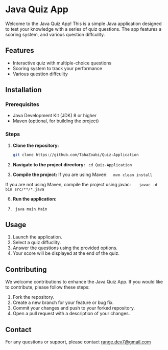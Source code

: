 # Java Quiz App

Welcome to the Java Quiz App! This is a simple Java application designed to test your knowledge with a series of quiz questions. The app features a scoring system, and various question diffculity.


## Features

- Interactive quiz with multiple-choice questions
- Scoring system to track your performance
- Various question diffculity


## Installation

### Prerequisites

- Java Development Kit (JDK) 8 or higher
- Maven (optional, for building the project)

### Steps

1. **Clone the repository:**

   ```bash
   git clone https://github.com/TahaZoabi/Quiz-Application

2. **Navigate to the project directory:**
       ``` cd Quiz-Application```

4. **Compile the project:**
  If you are using Maven:
   ```  mvn clean install```
   
If you are not using Maven, compile the project using javac:
   ```   javac -d bin src/**/*.java```
   

6. **Run the application:**

7. 
   ``` java main.Main```
   

## Usage
1. Launch the application.
2. Select a quiz diffuclity.
3. Answer the questions using the provided options.
4. Your score will be displayed at the end of the quiz.



## Contributing
We welcome contributions to enhance the Java Quiz App. If you would like to contribute, please follow these steps:

1. Fork the repository.
2. Create a new branch for your feature or bug fix.
3. Commit your changes and push to your forked repository.
4. Open a pull request with a description of your changes.

## Contact
For any questions or support, please contact range.dev7@gmail.com



